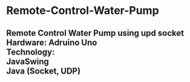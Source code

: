 # Remote-Control-Water-Pump
Remote Control Water Pump using upd socket
Hardware: Adruino Uno <br />
Technology: <br />
JavaSwing <br />
Java (Socket, UDP) <br />
--
